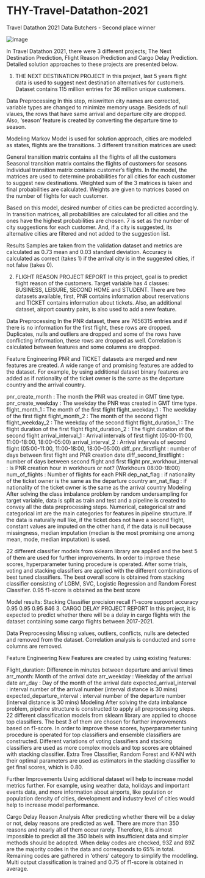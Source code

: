 # THY-Travel-Datathon-2021

Travel Datathon 2021
Data Butchers - Second place winner

![image](https://user-images.githubusercontent.com/73425495/135713431-6691f37f-3dec-4e8a-9834-6c409974e61e.png)

In Travel Datathon 2021, there were 3 different projects; The Next Destination Prediction, Flight Reason Prediction and Cargo Delay Prediction. Detailed solution approaches to these projects are presented below.

1. THE NEXT DESTINATION PROJECT
In this project, last 5 years flight data is used to suggest next destination alternatives for customers. Dataset contains 115 million entries for 36 million unique customers.

Data Preprocessing
In this step, miswritten city names are corrected, variable types are changed to minimize memory usage. Besideds of null vlaues, the rows that have same arrival and departure city are dropped. Also, ‘season’ feature is created by converting the departure time to season.

Modeling
Markov Model is used for solution approach, cities are modeled as states, flights are the transitions. 3 different transition matrices are used:

General transition matrix contains all the flights of all the customers
Seasonal transition matrix contains the flights of customers for seasons
Individual transition matrix contains customer’s flights.
In the model, the matrices are used to determine probabilities for all cities for each customer to suggest new destinations. Weighted sum of the 3 matrices is taken and final probabilities are calculated. Weights are given to matrices based on the number of flights for each customer.

Based on this model, desired number of cities can be predicted accordingly. In transition matrices, all probabilities are calculated for all cities and the ones have the highest probabilities are chosen. 7 is set as the number of city suggestions for each customer. And, if a city is suggested, its alternative cities are filtered and not added to the suggestion list.

Results
Samples are taken from the validation dataset and metrics are calculated as 0.73 mean and 0.03 standard deviation. Accuracy is calculated as correct (takes 1) if the arrival city is in the suggested cities, if not false (takes 0).

2. FLIGHT REASON PROJECT REPORT
In this project, goal is to predict flight reason of the customers. Target variable has 4 classes: BUSINESS, LEISURE, SECOND HOME and STUDENT. There are two datasets available, first, PNR contains information about reservations and TICKET contains information about tickets. Also, an additional dataset, airport country pairs, is also used to add a new feature.

Data Preprocessing
In the PNR dataset, there are 7656315 entries and if there is no information for the first flight, these rows are dropped. Duplicates, nulls and outliers are dropped and some of the rows have conflicting information, these rows are dropped as well. Correlation is calculated between features and some columns are dropped.

Feature Engineering
PNR and TICKET datasets are merged and new features are created. A wide range of and promising features are added to the dataset. For example, by using additional dataset binary features are added as if nationality of the ticket owner is the same as the departure country and the arrival country.

pnr_create_month : The month the PNR was created in GMT time type.
pnr_create_weekday : The weekday the PNR was created in GMT time type.
flight_month_1 : The month of the first flight
flight_weekday_1 : The weekday of the first flight
flight_month_2 : The month of the second flight
flight_weekday_2 : The weekday of the second flight
flight_duration_1 : The flight duration of the first flight
flight_duration_2 : The flight duration of the second flight
arrival_interval_1 : Arrival intervals of first flight (05:00-11:00, 11:00-18:00, 18:00-05:00)
arrival_interval_2 : Arrival intervals of second flight (05:00-11:00, 11:00-18:00, 18:00-05:00)
diff_pnr_firstflight : number of days between first flight and PNR creation date
diff_second_firstflight : number of days between second flight and first flight
pnr_workhour_interval : Is PNR creation hour in workhours or not? (Workhours 08:00-18:00)
num_of_flights : Number of flights for each PNR
dep_nat_flag : if nationality of the ticket owner is the same as the departure country
arr_nat_flag : if nationality of the ticket owner is the same as the arrival country
Modeling
After solving the class imbalance problem by random undersampling for target variable, data is split as train and test and a pipeline is created to convey all the data preprocessing steps. Numerical, categorical str and categorical int are the main categories for features in pipeline structure. If the data is naturally null like, if the ticket does not have a second flight, constant values are imputed on the other hand, if the data is null because missingness, median imputation (median is the most promising one among mean, mode, median imputation) is used.

22 different classifier models from sklearn library are applied and the best 5 of them are used for further improvements. In order to improve these scores, hyperparameter tuning procedure is operated. After some trials, voting and stacking classifiers are applied with the different combinations of best tuned classifiers. The best overall score is obtained from stacking classifier consisting of LGBM, SVC, Logistic Regression and Random Forest Classifier. 0.95 f1-score is obtained as the best score

Model results: Stacking Classifier
          precision    recall  f1-score   support
accuracy       0.95      0.95      0.95       846
3. CARGO DELAY PROJECT REPORT
In this project, it is expected to predict whether there will be a delay in cargo flights with the dataset containing some cargo flights between 2017-2021.

Data Preprocessing
Missing values, outliers, conflicts, nulls are detected and removed from the dataset. Correlation analysis is conducted and some columns are removed.

Feature Engineering
New Features are created by using existing features:

Flight_duration: Difference in minutes between departure and arrival times
arr_month: Month of the arrival date
arr_weekday : Weekday of the arrival date
arr_day : Day of the month of the arrival date
expected_arrival_interval : interval number of the arrival number (interval distance is 30 mins)
expected_departure_interval : interval number of the departure number (interval distance is 30 mins)
Modeling
After solving the data imbalance problem, pipeline structure is constructed to apply all preprocessing steps. 22 different classification models from sklearn library are applied to choose top classifiers. The best 3 of them are chosen for further improvements based on f1-score. In order to improve these scores, hyperparameter tuning procedure is operated for top classifiers and ensemble classifiers are constructed. Different variations of voting classifiers and stacking classifiers are used as more complex models and top scores are obtained with stacking classifier. Extra Tree Classifier, Random Forest and K-NN with their optimal parameters are used as estimators in the stacking classifier to get final scores, which is 0.80.

Further Improvements
Using additional dataset will help to increase model metrics further. For example, using weather data, holidays and important events data, and more information about airports, like ppulation or population density of cities, development and industry level of cities would help to increase model performance.

Cargo Delay Reason Analysis
After predicting whether there will be a delay or not, delay reasons are predicted as well. There are more than 350 reasons and nearly all of them occur rarely. Therefore, it is almost impossible to predict all the 350 labels with insufficient data and simpler methods should be adopted. When delay codes are checked, 93Z and 89Z are the majority codes in the data and corresponds to 65% in total. Remaining codes are gathered in ‘others’ category to simplify the modelling. Multi output classification is trained and 0.75 of f1-score is obtained in average.
